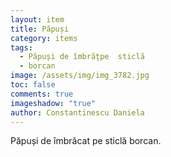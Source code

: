 ```yaml
---
layout: item
title: Păpuși
category: items
tags:
  - Păpuși de îmbrățpe  sticlă
  - borcan
image: /assets/img/img_3782.jpg
toc: false
comments: true
imageshadow: "true"
author: Constantinescu Daniela
---
```

Păpuși de îmbrăcat pe sticlă borcan.
